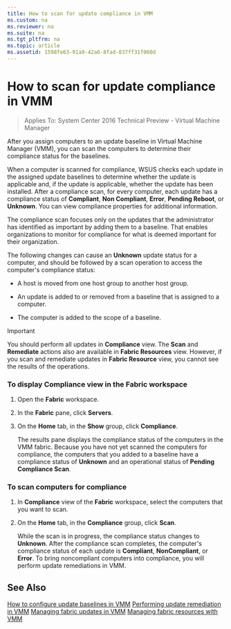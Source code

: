 ```yaml
---
title: How to scan for update compliance in VMM
ms.custom: na
ms.reviewer: na
ms.suite: na
ms.tgt_pltfrm: na
ms.topic: article
ms.assetid: 1598fe63-91a9-42a6-8fad-837ff31f060d
---
```

# How to scan for update compliance in VMM

>Applies To: System Center 2016 Technical Preview - Virtual Machine Manager

After you assign computers to an update baseline in Virtual Machine Manager (VMM), you can scan the computers to determine their compliance status for the baselines.

When a computer is scanned for compliance, WSUS checks each update in the assigned update baselines to determine whether the update is applicable and, if the update is applicable, whether the update has been installed. After a compliance scan, for every computer, each update has a compliance status of **Compliant**, **Non Compliant**, **Error**, **Pending Reboot**, or **Unknown**. You can view compliance properties for additional information.

The compliance scan focuses only on the updates that the administrator has identified as important by adding them to a baseline. That enables organizations to monitor for compliance for what is deemed important for their organization.

The following changes can cause an **Unknown** update status for a computer, and should be followed by a scan operation to access the computer's compliance status:

-   A host is moved from one host group to another host group.

-   An update is added to or removed from a baseline that is assigned to a computer.

-   The computer is added to the scope of a baseline.

> [!IMPORTANT]
> You should perform all updates in **Compliance** view. The **Scan** and **Remediate** actions also are available in **Fabric Resources** view. However, if you scan and remediate updates in **Fabric Resource** view, you cannot see the results of the operations.

### To display Compliance view in the Fabric workspace

1.  Open the **Fabric** workspace.

2.  In the **Fabric** pane, click **Servers**.

3.  On the **Home** tab, in the **Show** group, click **Compliance**.

    The results pane displays the compliance status of the computers in the VMM fabric. Because you have not yet scanned the computers for compliance, the computers that you added to a baseline have a compliance status of **Unknown** and an operational status of **Pending Compliance Scan**.

### To scan computers for compliance

1.  In **Compliance** view of the **Fabric** workspace, select the computers that you want to scan.

2.  On the **Home** tab, in the **Compliance** group, click **Scan**.

    While the scan is in progress, the compliance status changes to **Unknown**. After the compliance scan completes, the computer's compliance status of each update is **Compliant**, **NonCompliant**, or **Error**. To bring noncompliant computers into compliance, you will perform update remediations in VMM.

## See Also
[How to configure update baselines in VMM](How-to-configure-update-baselines-in-VMM.md)
[Performing update remediation in VMM](Performing-update-remediation-in-VMM.md)
[Managing fabric updates in VMM](Managing-fabric-updates-in-VMM.md)
[Managing fabric resources with VMM](Managing-fabric-resources-with-VMM.md)



